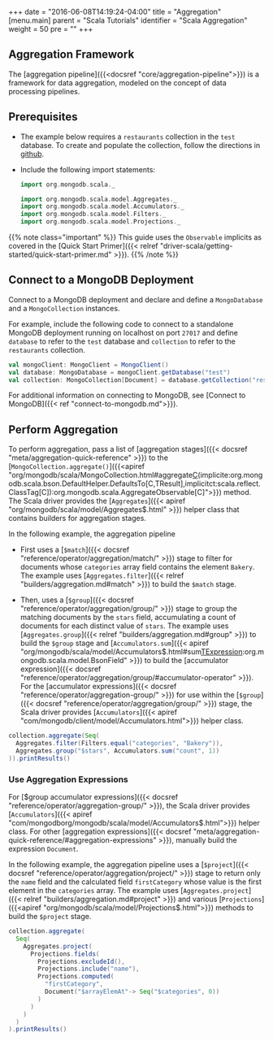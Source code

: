 +++
date = "2016-06-08T14:19:24-04:00"
title = "Aggregation"
[menu.main]
parent = "Scala Tutorials"
identifier = "Scala Aggregation"
weight = 50
pre = "<i class='fa'></i>"
+++

## Aggregation Framework

The [aggregation pipeline]({{<docsref "core/aggregation-pipeline">}}) is a framework for data aggregation, modeled on the concept of data processing pipelines.

## Prerequisites

- The example below requires a ``restaurants`` collection in the ``test`` database. To create and populate the collection, follow the directions in [github](https://github.com/mongodb/docs-assets/tree/drivers).

- Include the following import statements:

     ```scala
     import org.mongodb.scala._

     import org.mongodb.scala.model.Aggregates._
     import org.mongodb.scala.model.Accumulators._
     import org.mongodb.scala.model.Filters._
     import org.mongodb.scala.model.Projections._
     ```

{{% note class="important" %}}
This guide uses the `Observable` implicits as covered in the [Quick Start Primer]({{< relref "driver-scala/getting-started/quick-start-primer.md" >}}).
{{% /note %}}

## Connect to a MongoDB Deployment

Connect to a MongoDB deployment and declare and define a `MongoDatabase` and a `MongoCollection` instances.

For example, include the following code to connect to a standalone MongoDB deployment running on localhost on port `27017` and define `database` to refer to the `test` database and `collection` to refer to the `restaurants` collection.

```scala
val mongoClient: MongoClient = MongoClient()
val database: MongoDatabase = mongoClient.getDatabase("test")
val collection: MongoCollection[Document] = database.getCollection("restaurants")
```

For additional information on connecting to MongoDB, see [Connect to MongoDB]({{< ref "connect-to-mongodb.md">}}).

## Perform Aggregation

To perform aggregation, pass a list of [aggregation stages]({{< docsref "meta/aggregation-quick-reference" >}}) to the [`MongoCollection.aggregate()`]({{<apiref "org/mongodb/scala/MongoCollection.html#aggregate[C](pipeline:Seq[org.mongodb.scala.bson.conversions.Bson])(implicite:org.mongodb.scala.bson.DefaultHelper.DefaultsTo[C,TResult],implicitct:scala.reflect.ClassTag[C]):org.mongodb.scala.AggregateObservable[C]">}}) method.
The Scala driver provides the [`Aggregates`]({{< apiref "org/mongodb/scala/model/Aggregates$.html" >}}) helper class that contains builders for aggregation stages.

In the following example, the aggregation pipeline

- First uses a [`$match`]({{< docsref "reference/operator/aggregation/match/" >}}) stage to filter for documents whose `categories` array field contains the element `Bakery`. The example uses [`Aggregates.filter`]({{< relref "builders/aggregation.md#match" >}}) to build the `$match` stage.

- Then, uses  a [`$group`]({{< docsref "reference/operator/aggregation/group/" >}}) stage to group the matching documents by the `stars` field, accumulating a count of documents for each distinct value of `stars`. The example uses [`Aggregates.group`]({{< relref "builders/aggregation.md#group" >}}) to build the `$group` stage and [`Accumulators.sum`]({{< apiref "org/mongodb/scala/model/Accumulators$.html#sum[TExpression](fieldName:String,expression:TExpression):org.mongodb.scala.model.BsonField" >}}) to build the [accumulator expression]({{< docsref "reference/operator/aggregation/group/#accumulator-operator" >}}).  For the [accumulator expressions]({{< docsref "reference/operator/aggregation-group/" >}}) for use within the [`$group`]({{< docsref "reference/operator/aggregation/group/" >}}) stage, the Scala driver provides [`Accumulators`]({{< apiref "com/mongodb/client/model/Accumulators.html">}}) helper class.
```scala
collection.aggregate(Seq(
  Aggregates.filter(Filters.equal("categories", "Bakery")),
  Aggregates.group("$stars", Accumulators.sum("count", 1))
)).printResults()
```

### Use Aggregation Expressions

For [$group accumulator expressions]({{< docsref "reference/operator/aggregation-group/" >}}), the Scala driver provides [`Accumulators`]({{< apiref "com/mongodborg/mongodb/scala/model/Accumulators$.html">}}) helper class. For other [aggregation expressions]({{< docsref "meta/aggregation-quick-reference/#aggregation-expressions" >}}), manually build the expression `Document`.

In the following example, the aggregation pipeline uses a [`$project`]({{< docsref "reference/operator/aggregation/project/" >}}) stage to return only the `name` field and the calculated field `firstCategory` whose value is the first element in the `categories` array. The example uses [`Aggregates.project`]({{< relref "builders/aggregation.md#project" >}}) and various
[`Projections`]({{<apiref "org/mongodb/scala/model/Projections$.html">}}) methods to build the `$project` stage.


```scala
collection.aggregate(
  Seq(
    Aggregates.project(
      Projections.fields(
        Projections.excludeId(),
        Projections.include("name"),
        Projections.computed(
          "firstCategory",
          Document("$arrayElemAt"-> Seq("$categories", 0))
        )
      )
    )
  )
).printResults()
```
